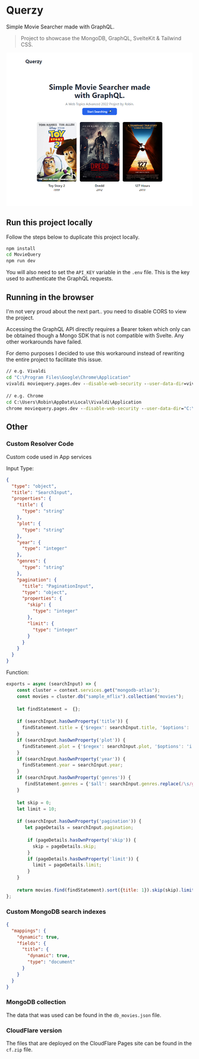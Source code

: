 # Querzy
Simple Movie Searcher made with GraphQL.

> Project to showcase the MongoDB, GraphQL, SvelteKit & Tailwind CSS.

![screenshot of the Querzy landing page](querzy.png)

## Run this project locally

Follow the steps below to duplicate this project locally.

```bash
npm install
cd MovieQuery
npm run dev
```
You will also need to set the `API_KEY` variable in the `.env` file. This is the key used to authenticate the GraphQL requests.

## Running in the browser
I'm not very proud about the next part.. you need to disable CORS to view the project.

Accessing the GraphQL API directly requires a Bearer token which only can be obtained though a Mongo SDK that is not compatible with Svelte. Any other workarounds have failed.

For demo purposes I decided to use this workaround instead of rewriting the entire project to facilitate this issue.

```cmd
// e.g. Vivaldi
cd "C:\Program Files\Google\Chrome\Application"
vivaldi moviequery.pages.dev --disable-web-security --user-data-dir=vivaldi-profile-for-disabled-web-security

// e.g. Chrome
cd C:\Users\Robin\AppData\Local\Vivaldi\Application
chrome moviequery.pages.dev --disable-web-security --user-data-dir="C:\Windows\Temp"
```
## Other

### Custom Resolver Code
Custom code used in App services

Input Type:
```json
{
  "type": "object",
  "title": "SearchInput",
  "properties": {
    "title": {
      "type": "string"
    },
    "plot": {
      "type": "string"
    },
    "year": {
      "type": "integer"
    },
    "genres": {
      "type": "string"
    },
    "pagination": {
      "title": "PaginationInput",
      "type": "object",
      "properties": {
        "skip": {
          "type": "integer"
        },
        "limit": {
          "type": "integer"
        }
      }
    }
  }
}
```
Function:
```js
exports = async (searchInput) => {
    const cluster = context.services.get("mongodb-atlas");
    const movies = cluster.db("sample_mflix").collection("movies");
    
    let findStatement =  {};
      
    if (searchInput.hasOwnProperty('title')) {
      findStatement.title = {'$regex': searchInput.title, '$options': 'i'};
    }
    if (searchInput.hasOwnProperty('plot')) {
      findStatement.plot = {'$regex': searchInput.plot, '$options': 'i'};
    }
    if (searchInput.hasOwnProperty('year')) {
      findStatement.year = searchInput.year;
    }
    if (searchInput.hasOwnProperty('genres')) {
       findStatement.genres = {'$all': searchInput.genres.replace(/\s/g, '').split(",")};
    }
    
    let skip = 0;
    let limit = 10;
    
    if (searchInput.hasOwnProperty('pagination')) {
       let pageDetails = searchInput.pagination;
       
        if (pageDetails.hasOwnProperty('skip')) {
          skip = pageDetails.skip;
        }
        if (pageDetails.hasOwnProperty('limit')) {
          limit = pageDetails.limit;
        }
    }
    
    return movies.find(findStatement).sort({title: 1}).skip(skip).limit(limit).toArray();
};
```

### Custom MongoDB search indexes

```json
{
  "mappings": {
    "dynamic": true,
    "fields": {
      "title": {
        "dynamic": true,
        "type": "document"
      }
    }
  }
}
```

### MongoDB collection

The data that was used can be found in the `db_movies.json` file.

### CloudFlare version

The files that are deployed on the CloudFlare Pages site can be found in the `cf.zip` file.
